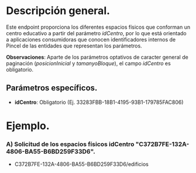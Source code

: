# Descripción general.

Este endpoint proporciona los diferentes espacios físicos que conforman un centro educativo a partir del parámetro *idCentro*, por lo que está orientado a aplicaciones consumidoras que conocen identificadores internos de Pincel de las entidades que representan los parámetros.

**Observaciones**: Aparte de los parámetros optativos de caracter general de paginación (_posicionInicial_ y _tamanyoBloque_), el campo *idCentro* es obligatorio.

## Parámetros específicos.

* **idCentro**: Obligatorio (Ej. 33283FBB-18B1-4195-93B1-179785FAC806)

# Ejemplo.
### A) Solicitud de los espacios físicos idCentro "C372B7FE-132A-4806-BA55-B6BD259F33D6".
* C372B7FE-132A-4806-BA55-B6BD259F33D6/edificios
